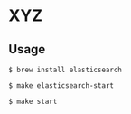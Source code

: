 # XYZ

## Usage

    $ brew install elasticsearch

    $ make elasticsearch-start

    $ make start
